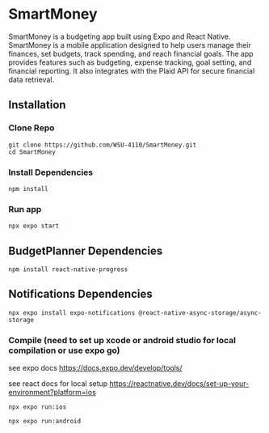 # SmartMoney

SmartMoney is a budgeting app built using Expo and React Native. SmartMoney is a mobile application designed to help users manage their finances, set budgets, track spending, and reach financial goals. The app provides features such as budgeting, expense tracking, goal setting, and financial reporting. It also integrates with the Plaid API for secure financial data retrieval.

## Installation
### Clone Repo
```
git clone https://github.com/WSU-4110/SmartMoney.git
cd SmartMoney
```

### Install Dependencies
```
npm install
```

### Run app
```
npx expo start
```

## BudgetPlanner Dependencies
```
npm install react-native-progress
```

## Notifications Dependencies
```
npx expo install expo-notifications @react-native-async-storage/async-storage
```



### Compile (need to set up xcode or android studio for local compilation or use expo go)

see expo docs 
    https://docs.expo.dev/develop/tools/

see react docs for local setup  https://reactnative.dev/docs/set-up-your-environment?platform=ios

```
npx expo run:ios
```

```
npx expo run:android
```
